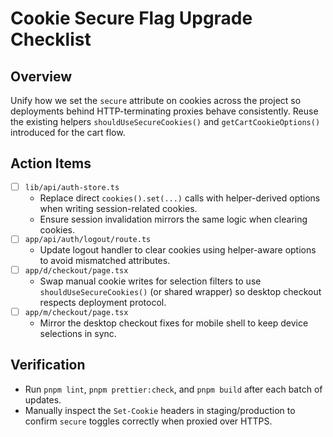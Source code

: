 # Cookie Secure Flag Upgrade Checklist

## Overview

Unify how we set the `secure` attribute on cookies across the project so deployments behind HTTP-terminating proxies behave consistently. Reuse the existing helpers `shouldUseSecureCookies()` and `getCartCookieOptions()` introduced for the cart flow.

## Action Items

- [ ] `lib/api/auth-store.ts`
  - Replace direct `cookies().set(...)` calls with helper-derived options when writing session-related cookies.
  - Ensure session invalidation mirrors the same logic when clearing cookies.
- [ ] `app/api/auth/logout/route.ts`
  - Update logout handler to clear cookies using helper-aware options to avoid mismatched attributes.
- [ ] `app/d/checkout/page.tsx`
  - Swap manual cookie writes for selection filters to use `shouldUseSecureCookies()` (or shared wrapper) so desktop checkout respects deployment protocol.
- [ ] `app/m/checkout/page.tsx`
  - Mirror the desktop checkout fixes for mobile shell to keep device selections in sync.

## Verification

- Run `pnpm lint`, `pnpm prettier:check`, and `pnpm build` after each batch of updates.
- Manually inspect the `Set-Cookie` headers in staging/production to confirm `secure` toggles correctly when proxied over HTTPS.
